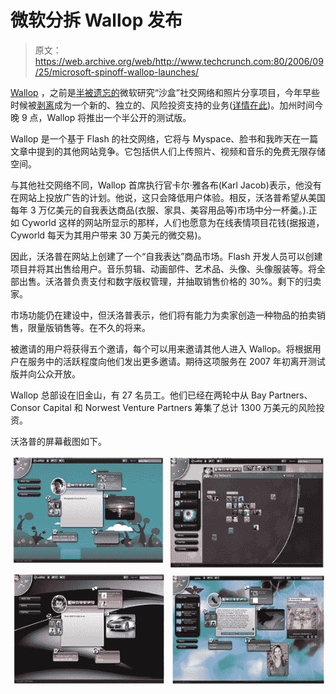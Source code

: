 # 微软分拆 Wallop 发布

> 原文：<https://web.archive.org/web/http://www.techcrunch.com:80/2006/09/25/microsoft-spinoff-wallop-launches/>

 [](https://web.archive.org/web/20230223042546/http://www.wallop.com/) [Wallop](https://web.archive.org/web/20230223042546/http://www.wallop.com/) ，之前是[半被遗忘的](https://web.archive.org/web/20230223042546/https://techcrunch.com/2005/12/19/microsoft-wallop-in-user-trials/)微软研究“沙盒”社交网络和照片分享项目，今年早些时候被[剥离](https://web.archive.org/web/20230223042546/http://www.microsoft.com/presspass/press/2006/apr06/04-25WallopPR.mspx)成为一个新的、独立的、风险投资支持的业务([详情在此](https://web.archive.org/web/20230223042546/https://techcrunch.com/2006/04/25/microsoft-spins-off-wallop-project/))。加州时间今晚 9 点，Wallop 将推出一个半公开的测试版。

Wallop 是一个基于 Flash 的社交网络，它将与 Myspace、脸书和我昨天在一篇文章中提到的其他网站竞争。它包括供人们上传照片、视频和音乐的免费无限存储空间。

与其他社交网络不同，Wallop 首席执行官卡尔·雅各布(Karl Jacob)表示，他没有在网站上投放广告的计划。他说，这只会降低用户体验。相反，沃洛普希望从美国每年 3 万亿美元的自我表达商品(衣服、家具、美容用品等)市场中分一杯羹。).正如 Cyworld 这样的网站所显示的那样，人们也愿意为在线表情项目花钱(据报道，Cyworld 每天为其用户带来 30 万美元的微交易)。

因此，沃洛普在网站上创建了一个“自我表达”商品市场。Flash 开发人员可以创建项目并将其出售给用户。音乐剪辑、动画部件、艺术品、头像、头像服装等。将全部出售。沃洛普负责支付和数字版权管理，并抽取销售价格的 30%。剩下的归卖家。

市场功能仍在建设中，但沃洛普表示，他们将有能力为卖家创造一种物品的拍卖销售，限量版销售等。在不久的将来。

被邀请的用户将获得五个邀请，每个可以用来邀请其他人进入 Wallop。将根据用户在服务中的活跃程度向他们发出更多邀请。期待这项服务在 2007 年初离开测试版并向公众开放。

Wallop 总部设在旧金山，有 27 名员工。他们已经在两轮中从 Bay Partners、Consor Capital 和 Norwest Venture Partners 筹集了总计 1300 万美元的风险投资。

沃洛普的屏幕截图如下。

![](img/a443f4d5f6c8f5d7210c504c432321ef.png)